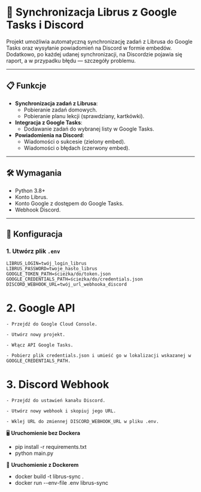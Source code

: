 # 🚀 Synchronizacja Librus z Google Tasks i Discord

Projekt umożliwia automatyczną synchronizację zadań z Librusa do Google Tasks oraz wysyłanie powiadomień na Discord w formie embedów.  
Dodatkowo, po każdej udanej synchronizacji, na Discordzie pojawia się raport, a w przypadku błędu — szczegóły problemu.

---

## 📋 Funkcje
- **Synchronizacja zadań z Librusa**:
  - Pobieranie zadań domowych.
  - Pobieranie planu lekcji (sprawdziany, kartkówki).
- **Integracja z Google Tasks**:
  - Dodawanie zadań do wybranej listy w Google Tasks.
- **Powiadomienia na Discord**:
  - Wiadomości o sukcesie (zielony embed).
  - Wiadomości o błędach (czerwony embed).

---

## 🛠 Wymagania
- Python 3.8+
- Konto Librus.
- Konto Google z dostępem do Google Tasks.
- Webhook Discord.

---

## 🔧 Konfiguracja

### 1. Utwórz plik `.env`

```plaintext
LIBRUS_LOGIN=twój_login_librus
LIBRUS_PASSWORD=twoje_hasło_librus
GOOGLE_TOKEN_PATH=ścieżka/do/token.json
GOOGLE_CREDENTIALS_PATH=ścieżka/do/credentials.json
DISCORD_WEBHOOK_URL=twój_url_webhooka_discord
```
# 2. Google API

    - Przejdź do Google Cloud Console.

    - Utwórz nowy projekt.

    - Włącz API Google Tasks.

    - Pobierz plik credentials.json i umieść go w lokalizacji wskazanej w GOOGLE_CREDENTIALS_PATH.

# 3. Discord Webhook

    - Przejdź do ustawień kanału Discord.

    - Utwórz nowy webhook i skopiuj jego URL.

    - Wklej URL do zmiennej DISCORD_WEBHOOK_URL w pliku .env.

🖥 **Uruchomienie bez Dockera**
  - pip install -r requirements.txt
  - python main.py

🐳 **Uruchomienie z Dockerem**
  - docker build -t librus-sync .
  - docker run --env-file .env librus-sync
